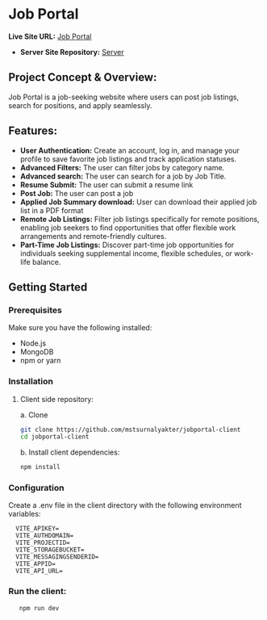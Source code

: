 # Job Portal

**Live Site URL:** [Job Portal](https://job-portal-f2a64.web.app)

- **Server Site Repository:** [Server](https://github.com/mstsurnalyakter/jobportal-server)

## Project Concept & Overview:

Job Portal is a job-seeking website where users can post job listings, search for positions, and apply seamlessly.

## Features:

- **User Authentication:** Create an account, log in, and manage your profile to save favorite job listings and track application statuses.
- **Advanced Filters:** The user can filter jobs by category name.
- **Advanced search:**  The user can search for a job by Job Title.
- **Resume Submit:** The user can submit a resume link
- **Post Job:** The user can post a job
- **Applied Job Summary download:** User can download their applied job list in a PDF format
- **Remote Job Listings:** Filter job listings specifically for remote positions, enabling job seekers to find opportunities that offer flexible work arrangements and remote-friendly cultures.
- **Part-Time Job Listings:** Discover part-time job opportunities for individuals seeking supplemental income, flexible schedules, or work-life balance.


## Getting Started

### Prerequisites

Make sure you have the following installed:

- Node.js
- MongoDB
- npm or yarn

### Installation

1. Client side repository:

    a. Clone
    ```sh
    git clone https://github.com/mstsurnalyakter/jobportal-client
    cd jobportal-client
    ```

    b. Install client dependencies:

    ```sh
    npm install
    ```


### Configuration

Create a .env file in the client directory with the following environment variables:

```env
  VITE_APIKEY=
  VITE_AUTHDOMAIN=
  VITE_PROJECTID=
  VITE_STORAGEBUCKET=
  VITE_MESSAGINGSENDERID=
  VITE_APPID=
  VITE_API_URL=
  ```

### Run the client:

 ```sh
    npm run dev
```
